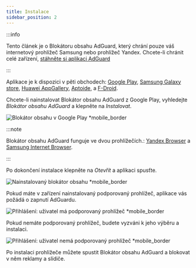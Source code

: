 ```yaml
---
title: Instalace
sidebar_position: 2
---
```


:::info

Tento článek je o Blokátoru obsahu AdGuard, který chrání pouze váš internetový prohlížeč Samsung nebo prohlížeč Yandex. Chcete-li chránit celé zařízení, [stáhněte si aplikaci AdGuard](https://adguard.com/download.html?auto=true)

:::

Aplikace je k dispozici v pěti obchodech: [Google Play](https://play.google.com/store/apps/details?id=com.adguard.android.contentblocker), [Samsung Galaxy store](https://galaxystore.samsung.com/detail/com.adguard.android.contentblocker), [Huawei AppGallery](https://appgallery.huawei.com/#/app/C100440597), [Aptoide](https://adguard-content-blocker.en.aptoide.com/), a [F-Droid](https://f-droid.org/en/packages/com.adguard.android.contentblocker/).

Chcete-li nainstalovat Blokátor obsahu AdGuard z Google Play, vyhledejte _Blokátor obsahu AdGuard_ a klepněte na _Instalovat_.

![Blokátor obsahu v Google Play *mobile_border](https://cdn.adtidy.org/content/Kb/ad_blocker/content_blocker/content_blocker_play_market.jpg)

:::note

Blokátor obsahu AdGuard funguje ve dvou prohlížečích.: [Yandex Browser](https://browser.yandex.com/) a [Samsung Internet Browser](https://play.google.com/store/apps/details?id=com.sec.android.app.sbrowser).

:::

Po dokončení instalace klepněte na _Otevřít_ a aplikaci spusťte.

![Nainstalovaný blokátor obsahu *mobile_border](https://cdn.adtidy.org/content/Kb/ad_blocker/content_blocker/content_blocker_play_market_installed.jpg)

Pokud máte v zařízení nainstalovaný podporovaný prohlížeč, aplikace vás požádá o zapnutí AdGuardu.

![Přihlášení: uživatel má podporovaný prohlížeč *mobile_border](https://cdn.adtidy.org/content/Kb/ad_blocker/content_blocker/content_blocker_onboarding2.jpg)

Pokud nemáte podporovaný prohlížeč, budete vyzváni k jeho výběru a instalaci.

![Přihlášení: uživatel nemá podporovaný prohlížeč *mobile_border](https://cdn.adtidy.org/content/Kb/ad_blocker/content_blocker/content_blocker_onboarding3.jpg)

Po instalaci prohlížeče můžete spustit Blokátor obsahu AdGuard a blokovat v něm reklamy a slídiče.

